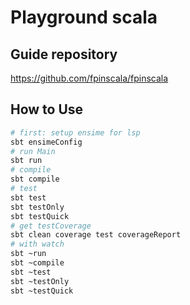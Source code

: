 # Playground scala

## Guide repository

https://github.com/fpinscala/fpinscala

## How to Use

```bash
# first: setup ensime for lsp
sbt ensimeConfig
# run Main
sbt run
# compile
sbt compile
# test
sbt test
sbt testOnly
sbt testQuick
# get testCoverage
sbt clean coverage test coverageReport
# with watch
sbt ~run
sbt ~compile
sbt ~test
sbt ~testOnly
sbt ~testQuick
```
